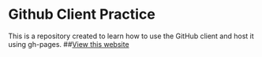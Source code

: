 Github Client Practice
========================

This is a repository created to learn how to use the GitHub client and host it using gh-pages.
##[View this website](http://emilizaworth.github.io/exercises)
